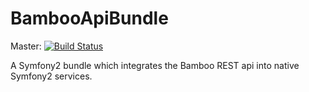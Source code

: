 BambooApiBundle
===============
Master: [![Build Status](https://secure.travis-ci.org/MedicoreNL/BambooApiBundle.png?branch=master)](http://travis-ci.org/MedicoreNL/BambooApiBundle)

A Symfony2 bundle which integrates the Bamboo REST api into native Symfony2 services.
